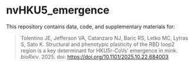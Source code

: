 # nvHKU5_emergence

This repository contains data, code, and supplementary materials for: <br>
> Tolentino JE, Jefferson VA, Catanzaro NJ, Baric RS, Letko MC, Lytras S, Sato K. Structural and phenotypic plasticity of the RBD loop2 region is a key determinant for HKU5r-CoVs’ emergence in mink. *bioRxiv*. 2025. doi: https://doi.org/10.1101/2025.10.22.684003